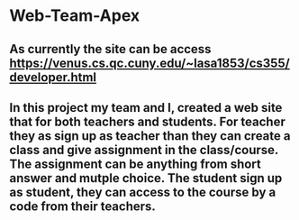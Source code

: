 # Web-Team-Apex

## As currently the site can be access https://venus.cs.qc.cuny.edu/~lasa1853/cs355/developer.html

## In this project my team and I, created a web site that for both teachers and students. For teacher they as sign up as teacher than they can create a class and give assignment in the class/course. The assignment can be anything from short answer and mutple choice. The student sign up as student, they can access to the course by a code from their teachers. 
